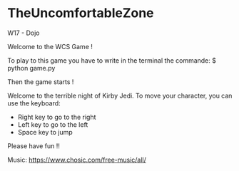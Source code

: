 # TheUncomfortableZone
W17 - Dojo

Welcome to the WCS Game !

To play to this game you have to write in the terminal the commande:
$ python game.py

Then the game starts !

Welcome to the terrible night of Kirby Jedi.
To move your character, you can use the keyboard:

* Right key to go to the right
* Left key to go to the left
* Space key to jump

Please have fun !!

Music: https://www.chosic.com/free-music/all/
